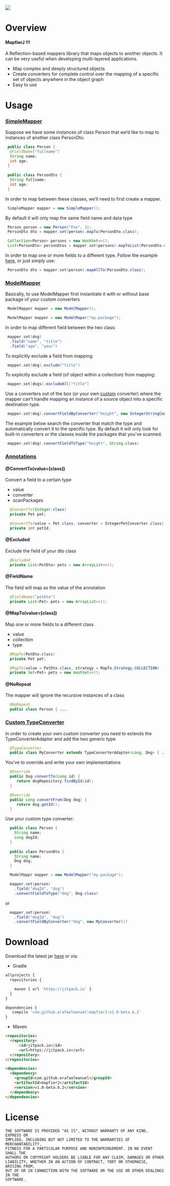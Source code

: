 [![](https://jitpack.io/v/erafaelmanuel/mapfierJ.svg)](https://jitpack.io/#erafaelmanuel/mapfierJ)

# Overview
#### MapfierJ !!!
A Reflection-based mappers library that maps objects to another objects. It can be very useful when developing multi-layered applications.
 
* Map complex and deeply structured objects
* Create converters for complete control over the mapping of a specific set of objects anywhere in the object graph
* Easy to use

# Usage

### [SimpleMapper]()

Suppose we have some instances of class Person that we’d like to map to instances of another class PersonDto.
```java
 public class Person {
  @FieldName("fullname")
  String name;
  int age;
 }
 
 public class PersonDto {
  String fullname;
  int age;
 }
```
In order to map between these classes, we’ll need to first create a mapper.
```java
 SimpleMapper mapper = new SimpleMapper();
```
By default it will only map the same field name and data type
```java
 Person person = new Person("Foo", 3);
 PersonDto dto = mapper.set(person).mapTo(PersonDto.class);
```
```java
 Collection<Person> persons = new HashSet<>();
 List<PersonDto> personDtos = mapper.set(persons).mapToList(PersonDto.class);
```
In order to map one or more fields to a different type. Follow the example [here](#maptovalueclass), or just simply use:
```java
 PersonDto dto = mapper.set(person).mapAllTo(PersonDto.class);
```

### [ModelMapper]()
Basically, to use ModelMapper first instantiate it with or without base package of your custom converters
```java
 ModelMapper mapper = new ModelMapper();
```
```java
 ModelMapper mapper = new ModelMaper("my.package");
```
In order to map different field between the two class:
```java
 mapper.set(dog)
  .field("name", "title")
  .field("age", "year")
```
To explicitly exclude a field from mapping:
```java
 mapper.set(dog).exclude("title")
```
To explicitly exclude a field (of object within a collection) from mapping:
```java
 mapper.set(dogs).excludeAll("title")
```
Use a converters out of the box (or your own [custom](#custom-typeconverter) converter) where the mapper can't handle mapping an instance of a source object into a specific destination type.
 
```java
 mapper.set(dog).convertFieldByConverter("height", new IntegerStringConverter())
```
The example below search the converter that match the type and automatically convert it to the specific type. By default it will only look for built-in converters or the classes inside the packages that you've scanned.
```java
 mapper.set(dog).convertFieldToType("height", String.class)
```

### [Annotations]()
#### @ConvertTo(value=[class])
Convert a field to a certain type
* value
* converter
* scanPackages
```java
  @ConvertTo(Integer.class)
  private Pet pet;

  @ConvertTo(value = Pet.class, converter = IntegerPetConverter.class)
  private int petId;
```
#### @Excluded
Exclude the field of your dto class
```java
  @Excluded
  private List<PetDto> pets = new ArrayList<>();
```
#### @FieldName
The field will map as the value of the annotation
```java
  @FieldName("petDto")
  private List<Pet> pets = new ArrayList<>();
```
#### @MapTo(value=[class])
Map one or more fields to a different class
* value
* collection
* type
```java
  @MapTo(PetDto.class)
  private Pet pet;

  @MapTo(value = PetDto.class, strategy = MapTo.Strategy.COLLECTION)
  private Set<Pet> pets = new HashSet<>();
```
#### @NoRepeat
The mapper will ignore the recursive instances of a class
```java
  @NoRepeat
  public class Person { ...
```

### [Custom TypeConverter]()
In order to create your own custom converter you need to extends the TypeConverterAdapter and add the two generic type
```java
  @TypeConverter
  public class MyConverter extends TypeConverterAdapter<Long, Dog> { ...
```
You've to override and write your own implementations
```java 
  @Override
  public Dog convertTo(Long id) {
     return dogRepository.findById(id);
  }

  @Override
  public Long convertFrom(Dog dog) {
     return dog.getId();
  }
```
Use your custom type converter:
```java
  public class Person {
    String name;
    Long dogId;
  }
  
  public class PersonDto {
    String name;
    Dog dog;
  }
```
```java
  ModelMappr mapper = new ModelMapper("my.package");
```
```java
  mapper.set(person)
    .field("dogId", "dog")
    .convertFieldToType("dog", Dog.class)
```
or
```java
  mapper.set(person)
    .field("dogId", "dog")
    .convertFieldByConverter("dog", new MyConverter())
```

# Download
Download the latest jar [here](https://github.com/erafaelmanuel/mapfierJ/archive/v1.0-beta.3.zip) or via:

* Gradle

```js
allprojects {
  repositories {

    maven { url 'https://jitpack.io' }
  }
}
```

```js
dependencies {
   compile 'com.github.erafaelmanuel:mapfierJ:v1.0-beta.6.2'
}
```

* Maven

```html
<repositories>
  <repository>
      <id>jitpack.io</id>
      <url>https://jitpack.io</url>
  </repository>
</repositories>
```

```html
<dependencies>
  <dependency>
    <groupId>com.github.erafaelmanuel</groupId>
    <artifactId>mapfierJ</artifactId>
    <version>v1.0-beta.6.2</version>
  </dependency>
</dependencies>
```

# License

```
THE SOFTWARE IS PROVIDED "AS IS", WITHOUT WARRANTY OF ANY KIND, EXPRESS OR
IMPLIED, INCLUDING BUT NOT LIMITED TO THE WARRANTIES OF MERCHANTABILITY,
FITNESS FOR A PARTICULAR PURPOSE AND NONINFRINGEMENT. IN NO EVENT SHALL THE
AUTHORS OR COPYRIGHT HOLDERS BE LIABLE FOR ANY CLAIM, DAMAGES OR OTHER
LIABILITY, WHETHER IN AN ACTION OF CONTRACT, TORT OR OTHERWISE, ARISING FROM,
OUT OF OR IN CONNECTION WITH THE SOFTWARE OR THE USE OR OTHER DEALINGS IN THE
SOFTWARE.
```

